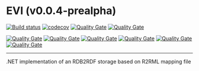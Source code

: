 EVI (v0.0.4-prealpha) 
================
[![Build status](https://ci.appveyor.com/api/projects/status/0occxl9nsbjcmkc2/branch/master?svg=true)](https://ci.appveyor.com/project/mchaloupka/dotnetr2rmlstore/branch/master) 
[![codecov](https://codecov.io/gh/mchaloupka/EVI/branch/master/graph/badge.svg)](https://codecov.io/gh/mchaloupka/EVI)
[![Quality Gate](https://sonarqube.com/api/badges/measure?key=EVI&metric=lines)](https://sonarqube.com/dashboard/index/EVI)
[![Quality Gate](https://sonarqube.com/api/badges/measure?key=EVI&metric=ncloc)](https://sonarqube.com/dashboard/index/EVI)

[![Quality Gate](https://sonarqube.com/api/badges/measure?key=EVI&metric=function_complexity)](https://sonarqube.com/dashboard/index/EVI)
[![Quality Gate](https://sonarqube.com/api/badges/measure?key=EVI&metric=duplicated_lines_density)](https://sonarqube.com/dashboard/index/EVI)
[![Quality Gate](https://sonarqube.com/api/badges/measure?key=EVI&metric=vulnerabilities)](https://sonarqube.com/dashboard/index/EVI)
[![Quality Gate](https://sonarqube.com/api/badges/measure?key=EVI&metric=bugs)](https://sonarqube.com/dashboard/index/EVI)
[![Quality Gate](https://sonarqube.com/api/badges/measure?key=EVI&metric=code_smells)](https://sonarqube.com/dashboard/index/EVI)
[![Quality Gate](https://sonarqube.com/api/badges/measure?key=EVI&metric=sqale_debt_ratio)](https://sonarqube.com/dashboard/index/EVI)

---

.NET implementation of an RDB2RDF storage based on R2RML mapping file
